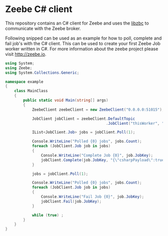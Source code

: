 # Zeebe C# client

This repository contains an C# client for Zeebe and
uses the [libzbc](https://github.com/zeebe-io/libzbc) to communicate with the Zeebe broker.

Following snipped can be used as an example for how to poll, complete and fail job's with the C# client.
This can be used to create your first Zeebe Job worker written in C#. 
For more information about the zeebe project please visit http://zeebe.io.


```csharp
using System;
using Zeebe;
using System.Collections.Generic;

namespace example
{
    class MainClass
    {
        public static void Main(string[] args)
        {
            ZeebeClient zeebeClient = new ZeebeClient("0.0.0.0:51015");

            JobClient jobClient = zeebeClient.DefaultTopic
                                             .JobClient("thisWorker", "myType");

            IList<JobClient.Job> jobs = jobClient.Poll(1);

            Console.WriteLine("Polled {0} jobs", jobs.Count);
            foreach (JobClient.Job job in jobs)
            {
                Console.WriteLine("Complete Job {0}", job.JobKey);
                jobClient.Complete(job.JobKey, "{\"csharpPayload\":true}");
            }

            jobs = jobClient.Poll(1);

            Console.WriteLine("Polled {0} jobs", jobs.Count);
            foreach (JobClient.Job job in jobs)
            {
                Console.WriteLine("Fail Job {0}", job.JobKey);
                jobClient.Fail(job.JobKey);
            }

            while (true) ;
        }
    }
}


```
